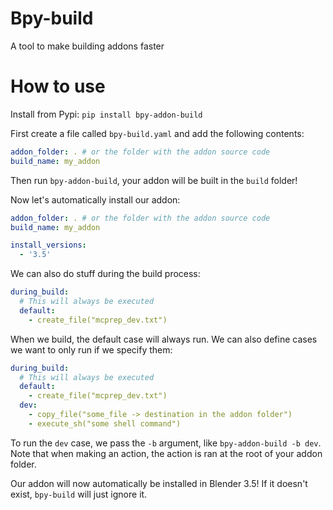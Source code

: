# Bpy-build
A tool to make building addons faster

# How to use
Install from Pypi:
`pip install bpy-addon-build`

First create a file called `bpy-build.yaml` and add the following contents:
```yaml
addon_folder: . # or the folder with the addon source code
build_name: my_addon
```

Then run `bpy-addon-build`, your addon will be built in the `build` folder!

Now let's automatically install our addon:
```yaml
addon_folder: . # or the folder with the addon source code
build_name: my_addon

install_versions:
  - '3.5'
```

We can also do stuff during the build process:
```yaml
during_build:
  # This will always be executed
  default:
    - create_file("mcprep_dev.txt") 
```

When we build, the default case will always run. We can also define cases we want to only run if we specify them:
```yaml
during_build:
  # This will always be executed
  default:
    - create_file("mcprep_dev.txt") 
  dev:
    - copy_file("some_file -> destination in the addon folder")
    - execute_sh("some shell command")
```

To run the `dev` case, we pass the `-b` argument, like `bpy-addon-build -b dev`. Note that when making an action, the action is ran at the root of your addon folder.

Our addon will now automatically be installed in Blender 3.5! If it doesn't exist, `bpy-build` will just ignore it.

